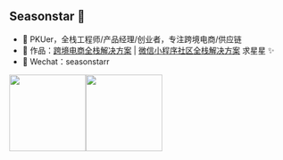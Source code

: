 ## Seasonstar 👦

- 📑 PKUer，全栈工程师/产品经理/创业者，专注跨境电商/供应链
- 🏡 作品：<a href="https://github.com/seasonstar/bibi" target="_blank">跨境电商全栈解决方案</a> | <a href="https://github.com/seasonstar/egg-24time" target="_blank">微信小程序社区全栈解决方案</a> 求星星 ✨</a>
- 💬 Wechat：seasonstarr

<img align="" height="137px" src="https://github-readme-stats.vercel.app/api?username=seasonstar&hide_title=true&hide_border=true&show_icons=true&include_all_commits=true&line_height=21&theme=material-palenight&locale=cn&hide=contribs" /><img align="" height="137px" src="https://github-readme-stats.vercel.app/api/top-langs/?username=seasonstar&hide_title=true&hide_border=true&layout=compact&theme=material-palenight&locale=cn&hide=contribs" />

